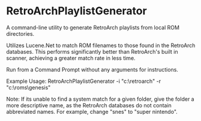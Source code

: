 # RetroArchPlaylistGenerator
A command-line utility to generate RetroArch playlists from local ROM directories.

Utilizes Lucene.Net to match ROM filenames to those found in the RetroArch databases. 
This performs significantly better than RetroArch's built in scanner, achieving a greater match rate in less time.

Run from a Command Prompt without any arguments for instructions.

Example Usage: RetroArchPlaylistGenerator -i "c:\retroarch" -r "c:\roms\genesis"

Note: If its unable to find a system match for a given folder, give the folder a more descriptive name, as the RetroArch databases do not contain abbreviated names. For example, change "snes" to "super nintendo".
